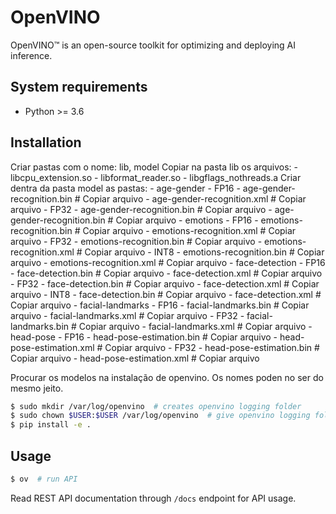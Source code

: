 OpenVINO
=====================

OpenVINO™ is an open-source toolkit for optimizing and deploying AI inference.


System requirements
-------------------

- Python >= 3.6


Installation
------------

Criar pastas com o nome: lib, model
Copiar na pasta lib os arquivos:
	- libcpu_extension.so
	- libformat_reader.so
	- libgflags_nothreads.a
Criar dentra da pasta model as pastas:
	- age-gender
		- FP16
			- age-gender-recognition.bin # Copiar arquivo
			- age-gender-recognition.xml # Copiar arquivo
		- FP32
			- age-gender-recognition.bin # Copiar arquivo
			- age-gender-recognition.bin # Copiar arquivo
	- emotions
		- FP16
			- emotions-recognition.bin # Copiar arquivo
			- emotions-recognition.xml # Copiar arquivo
		- FP32
			- emotions-recognition.bin # Copiar arquivo
			- emotions-recognition.xml # Copiar arquivo
		- INT8
			- emotions-recognition.bin # Copiar arquivo
			- emotions-recognition.xml # Copiar arquivo
	- face-detection
		- FP16
			- face-detection.bin # Copiar arquivo
			- face-detection.xml # Copiar arquivo
		- FP32
			- face-detection.bin # Copiar arquivo
			- face-detection.xml # Copiar arquivo
		- INT8
			- face-detection.bin # Copiar arquivo
			- face-detection.xml # Copiar arquivo
	- facial-landmarks
		- FP16
			- facial-landmarks.bin # Copiar arquivo
			- facial-landmarks.xml # Copiar arquivo
		- FP32
			- facial-landmarks.bin # Copiar arquivo
			- facial-landmarks.xml # Copiar arquivo
	- head-pose
		- FP16
			- head-pose-estimation.bin # Copiar arquivo
			- head-pose-estimation.xml # Copiar arquivo
		- FP32
			- head-pose-estimation.bin # Copiar arquivo
			- head-pose-estimation.xml # Copiar arquivo

Procurar os modelos na instalação de openvino. Os nomes poden no ser do mesmo jeito.

```bash
$ sudo mkdir /var/log/openvino  # creates openvino logging folder
$ sudo chown $USER:$USER /var/log/openvino  # give openvino logging folder group permissions
$ pip install -e .
```


Usage
-----

```bash
$ ov  # run API
```

Read REST API documentation through ``/docs`` endpoint for API usage.
